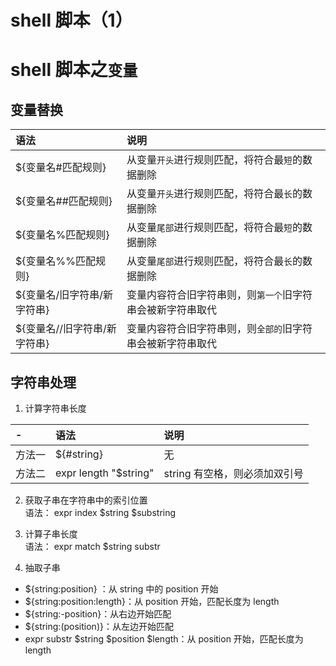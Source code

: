 # shell 脚本（1）


# shell 脚本之`变量`

## 变量替换

| 语法                         | 说明                                                       |
| :--------------------------- | :--------------------------------------------------------- |
| ${变量名#匹配规则}           | 从变量`开头`进行规则匹配，将符合最`短`的数据删除           |
| ${变量名##匹配规则}          | 从变量`开头`进行规则匹配，将符合最`长`的数据删除           |
| ${变量名%匹配规则}           | 从变量`尾部`进行规则匹配，将符合最`短`的数据删除           |
| ${变量名%%匹配规则}          | 从变量`尾部`进行规则匹配，将符合最`长`的数据删除           |
| ${变量名/旧字符串/新字符串}  | 变量内容符合旧字符串则，则`第一个`旧字符串会被新字符串取代 |
| ${变量名//旧字符串/新字符串} | 变量内容符合旧字符串则，则`全部的`旧字符串会被新字符串取代 |

## 字符串处理

1. 计算字符串长度

| -      | 语法                  | 说明                          |
| :----- | :-------------------- | :---------------------------- |
| 方法一 | ${#string}            | 无                            |
| 方法二 | expr length "$string" | string 有空格，则必须加双引号 |

2. 获取子串在字符串中的索引位置  
   语法： expr index $string $substring

3. 计算子串长度  
   语法： expr match $string substr

4. 抽取子串

- ${string:position} ：从 string 中的 position 开始
- ${string:position:length}：从 position 开始，匹配长度为 length
- ${string:-position}：从右边开始匹配
- ${string:(position)}：从左边开始匹配
- expr substr $string $position $length：从 position 开始，匹配长度为 length


